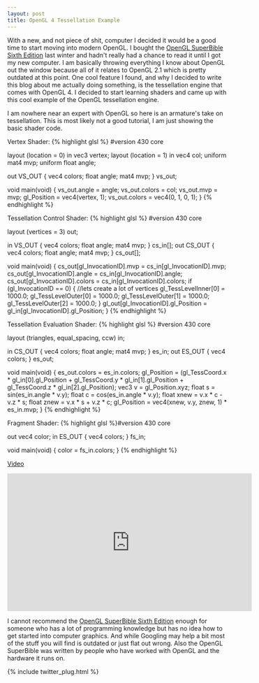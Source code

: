 ```yaml
---
layout: post
title: OpenGL 4 Tessellation Example
---
```


With a new, and not piece of shit, computer I decided it would be a good time to start moving into modern OpenGL. I bought the [OpenGL SuperBible Sixth Edition](http://www.openglsuperbible.com/) last winter and hadn't really had a chance to read it until I got my new computer. I am basically throwing everything I know about OpenGL out the window because all of it relates to OpenGL 2.1 which is pretty outdated at this point. One cool feature I found, and why I decided to write this blog about me actually doing something, is the tessellation engine that comes with OpenGL 4. I decided to start learning shaders and came up with this cool example of the OpenGL tessellation engine.

I am nowhere near an expert with OpenGL so here is an armature's take on tessellation. This is most likely not a good tutorial, I am just showing the basic shader code.


Vertex Shader:
{% highlight glsl %}
#version 430 core

layout (location = 0) in vec3 vertex;
layout (location = 1) in vec4 col;
uniform mat4 mvp;
uniform float angle;

out VS_OUT
{
	vec4 colors;
	float angle;
	mat4 mvp;
} vs_out;

void main(void)
{
	vs_out.angle = angle;
	vs_out.colors = col;
	vs_out.mvp = mvp;
	gl_Position = vec4(vertex, 1);
	vs_out.colors = vec4(0, 1, 0, 1);
}
{% endhighlight %}

Tessellation Control Shader:
{% highlight glsl %}
#version 430 core

layout (vertices = 3) out;

in VS_OUT
{
	vec4 colors;
	float angle;
	mat4 mvp;
} cs_in[];
out CS_OUT
{
	vec4 colors;
	float angle;
	mat4 mvp;
} cs_out[];

void main(void)
{
	cs_out[gl_InvocationID].mvp = cs_in[gl_InvocationID].mvp;
	cs_out[gl_InvocationID].angle = cs_in[gl_InvocationID].angle;
	cs_out[gl_InvocationID].colors = cs_in[gl_InvocationID].colors;
	if (gl_InvocationID == 0)
	{
		//lets create a lot of vertices
		gl_TessLevelInner[0] = 1000.0;
		gl_TessLevelOuter[0] = 1000.0;
		gl_TessLevelOuter[1] = 1000.0;
		gl_TessLevelOuter[2] = 1000.0;
	}
	gl_out[gl_InvocationID].gl_Position = gl_in[gl_InvocationID].gl_Position;
}
{% endhighlight %}

Tessellation Evaluation Shader:
{% highlight glsl %}
#version 430 core

layout (triangles, equal_spacing, ccw) in;

in CS_OUT
{
	vec4 colors;
	float angle;
	mat4 mvp;
} es_in;
out ES_OUT
{
	vec4 colors;
} es_out;

void main(void)
{
	es_out.colors = es_in.colors;
	gl_Position = (gl_TessCoord.x * gl_in[0].gl_Position +
				   gl_TessCoord.y * gl_in[1].gl_Position + 
				   gl_TessCoord.z * gl_in[2].gl_Position);
	vec3 v = gl_Position.xyz;
	float s = sin(es_in.angle * v.y);
	float c = cos(es_in.angle * v.y);
	float xnew = v.x * c - v.z * s;
	float znew = v.x * s + v.z * c;
	gl_Position = vec4(xnew, v.y, znew, 1) * es_in.mvp;
}
{% endhighlight %}

Fragment Shader:
{% highlight glsl %}#version 430 core

out vec4 color;
in ES_OUT
{
	vec4 colors;
} fs_in;

void main(void)
{
	color = fs_in.colors;
}
{% endhighlight %}

[Video](https://youtu.be/sOfyvtNvlJ8)

<iframe width="560" height="315" src="https://www.youtube.com/embed/sOfyvtNvlJ8" frameborder="0" allowfullscreen></iframe>

I cannot recommend the [OpenGL SuperBible Sixth Edition](http://www.openglsuperbible.com/) enough for someone who has a lot of programming knowledge but has no idea how to get started into computer graphics. And while Googling may help a bit most of the stuff you will find is outdated or just flat out wrong. Also the OpenGL SuperBible was written by people who have worked with OpenGL and the hardware it runs on.

{% include twitter_plug.html %}